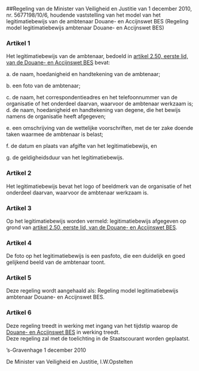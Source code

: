 <meta http-equiv='Content-Type' content='text/html; charset=utf-8' />

##Regeling van de Minister van Veiligheid en Justitie van 1 december 2010, nr. 5677198/10/6, houdende vaststelling van het model van het legitimatiebewijs van de ambtenaar Douane- en Accijnswet BES (Regeling model legitimatiebewijs ambtenaar Douane- en Accijnswet BES)

### Artikel  1  

Het legitimatiebewijs van de ambtenaar, bedoeld in [artikel 2.50, eerste lid, van de Douane- en Accijnswet BES](../../../../../../../../../../wet-BES/douane-/en/accijnswet/bes/BWBR0029236/README.md) bevat: 

a. de naam, hoedanigheid en handtekening van de ambtenaar;  

b. een foto van de ambtenaar;  

c. de naam, het correspondentieadres en het telefoonnummer van de organisatie of het onderdeel daarvan, waarvoor de ambtenaar werkzaam is; d. de naam, hoedanigheid en handtekening van degene, die het bewijs namens de organisatie heeft afgegeven;  

e. een omschrijving van de wettelijke voorschriften, met de ter zake doende taken waarmee de ambtenaar is belast;  

f. de datum en plaats van afgifte van het legitimatiebewijs, en  

g. de geldigheidsduur van het legitimatiebewijs.    

### Artikel  2  

Het legitimatiebewijs bevat het logo of beeldmerk van de organisatie of het onderdeel daarvan, waarvoor de ambtenaar werkzaam is.  

### Artikel  3  

Op het legitimatiebewijs worden vermeld: legitimatiebewijs afgegeven op grond van [artikel 2.50, eerste lid, van de Douane- en Accijnswet BES](../../../../../../../../../../wet-BES/douane-/en/accijnswet/bes/BWBR0029236/README.md).  

### Artikel  4  

De foto op het legitimatiebewijs is een pasfoto, die een duidelijk en goed gelijkend beeld van de ambtenaar toont.  

### Artikel  5  

Deze regeling wordt aangehaald als: Regeling model legitimatiebewijs ambtenaar Douane- en Accijnswet BES.  

### Artikel  6  

Deze regeling treedt in werking met ingang van het tijdstip waarop de [Douane- en Accijnswet BES](../../../../../../../../../../wet-BES/douane-/en/accijnswet/bes/BWBR0029236/README.md) in werking treedt.  
Deze regeling zal met de toelichting in de Staatscourant worden geplaatst.   

’s-Gravenhage 
1 december 2010   

De 
Minister van Veiligheid en Justitie,
I.W.Opstelten   
